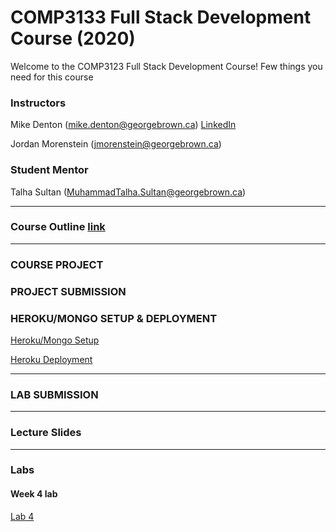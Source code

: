 # COMP3133 Full Stack Development Course (2020)

Welcome to the COMP3123 Full Stack Development Course! Few things you need for this course

### Instructors
Mike Denton (mike.denton@georgebrown.ca)  [LinkedIn](https://www.linkedin.com/in/mike-denton-1988597/)

Jordan Morenstein (jmorenstein@georgebrown.ca)

### Student Mentor

Talha Sultan (MuhammadTalha.Sultan@georgebrown.ca)

---

### Course Outline [link](https://drive.google.com/open?id=19dIYLXgkbq04TPg7NrmTx1v1DgtpVV9q)
---

### COURSE PROJECT 

### PROJECT SUBMISSION

### HEROKU/MONGO SETUP & DEPLOYMENT
[Heroku/Mongo Setup](https://github.com/sultamuh/heroku_mean_stack/wiki)

[Heroku Deployment](https://github.com/sultamuh/heroku_deployment/wiki/Heroku-Deployment)

---

### LAB SUBMISSION

---

### Lecture Slides
---
### Labs

#### Week 4 lab 

[Lab 4](https://drive.google.com/open?id=1SSOwtiB7Lq9yIz-RG2izHee67p2nrd8Gsoup_f-oILA)
